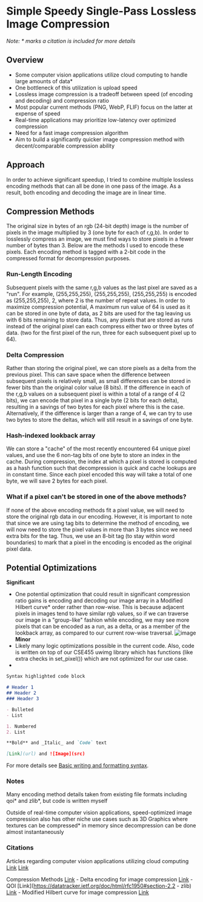 # Simple Speedy Single-Pass Lossless Image Compression

_Note: * marks a citation is included for more details_
## Overview

- Some computer vision applications utilize cloud computing to handle large amounts of data*
- One bottleneck of this utilization is upload speed
- Lossless image compression is a tradeoff between speed (of encoding and decoding) and compression ratio
- Most popular current methods (PNG, WebP, FLIF) focus on the latter at expense of speed
- Real-time applications may prioritize low-latency over optimized compression
- Need for a fast image compression algorithm
- Aim to build a significantly quicker image compression method with decent/comparable compression ability

## Approach
In order to achieve significant speedup, I tried to combine multiple lossless encoding methods that can all be done in one pass of the image. As a result,
both encoding and decoding the image are in linear time.
## Compression Methods
The original size in bytes of an rgb (24-bit depth) image is the number of pixels in the image multiplied by 3 (one byte for each of r,g,b). In order to losslessly compress an image, we must find ways to store pixels in a fewer number of bytes than 3. Below are the methods I used to encode these pixels. Each encoding method is tagged with a 2-bit code in the compressed format for decompression purposes.
### Run-Length Encoding
Subsequent pixels with the same r,g,b values as the last pixel are saved as a "run". For example, (255,255,255), (255,255,255), (255,255,255) is encoded as (255,255,255), 2, where 2 is the number of repeat values. In order to maximize compression potential, A maximum run value of 64 is used as it can be stored in one byte of data, as 2 bits are used for the tag leaving us with 6 bits remaining to store data. Thus, any pixels that are stored as runs instead of the original pixel can each compress either two or three bytes of data. (two for the first pixel of the run, three for each subsequent pixel up to 64).

### Delta Compression
Rather than storing the original pixel, we can store pixels as a delta from the previous pixel. This can save space when the difference between subsequent pixels is relatively small, as small differences can be stored in fewer bits than the original color value (8 bits). If the difference in each of the r,g,b values on a subsequent pixel is within a total of a range of 4 (2 bits), we can encode that pixel in a single byte (2 bits for each delta), resulting in a savings of two bytes for each pixel where this is the case. Alternatively, if the difference is larger than a range of 4, we can try to use two bytes to store the deltas, which will still result in a savings of one byte.

### Hash-indexed lookback array
We can store a "cache" of the most recently encountered 64 unique pixel values, and use the 6 non-tag bits of one byte to store an index in the cache. During compression, the index at which a pixel is stored is computed as a hash function such that decompression is quick and cache lookups are in constant time. Since each pixel encoded this way will take a total of one byte, we will save 2 bytes for each pixel.

### What if a pixel can't be stored in one of the above methods?
If none of the above encoding methods fit a pixel value, we will need to store the original rgb data in our encoding. However, it is important to note that since we are using tag bits to determine the method of encoding, we will now need to store the pixel values in more than 3 bytes since we need extra bits for the tag. Thus, we use an 8-bit tag (to stay within word boundaries) to mark that a pixel in the encoding is encoded as the original pixel data.

## Potential Optimizations
**Significant**
- One potential optimization that could result in significant compression ratio gains is encoding and decoding our image array in a Modified Hilbert curve* order rather than row-wise. This is because adjacent pixels in images tend to have similar rgb values, so if we can traverse our image in a "group-like" fashion while encoding, we may see more pixels that can be encoded as a run, as a delta, or as a member of the lookback array, as compared to our current row-wise traversal.
![image](https://user-images.githubusercontent.com/37307088/172988953-072b47c3-bf0a-4a7e-852c-e4e262f1996b.png)
**Minor**
- Likely many logic optimizations possible in the current code. Also, code is written on top of our CSE455 uwimg library which has functions (like extra checks in set_pixel()) which are not optimized for our use case.
- 
```markdown
Syntax highlighted code block

# Header 1
## Header 2
### Header 3

- Bulleted
- List

1. Numbered
2. List

**Bold** and _Italic_ and `Code` text

[Link](url) and ![Image](src)
```

For more details see [Basic writing and formatting syntax](https://docs.github.com/en/github/writing-on-github/getting-started-with-writing-and-formatting-on-github/basic-writing-and-formatting-syntax).

### Notes

Many encoding method details taken from existing file formats including qoi* and zlib*, but code is written myself

Outside of real-time computer vision applications, speed-optimized image compression also has other niche use cases such as 3D Graphics where textures can be compressed* in memory since decompression can be done almost instantaneously

### Citations
Articles regarding computer vision applications utilizing cloud computing
[Link](https://www.automate.org/blogs/machine-vision-users-begin-adopting-cloud-computing)
[Link](https://www.automate.org/industry-insights/cloud-computing-machine-vision-s-newest-workhorse)

Compression Methods
[Link](http://www.diva-portal.org/smash/get/diva2:817831/FULLTEXT01.pdf) - Delta encoding for image compression
[Link](https://qoiformat.org/qoi-specification.pdf) - QOI
[Link](https://datatracker.ietf.org/doc/html/rfc1950#section-2.2 - zlib)
[Link](https://www.mdpi.com/1099-4300/23/7/836/pdf) - Modified Hilbert curve for image compression
[Link](https://en.wikipedia.org/wiki/Texture_compression)


